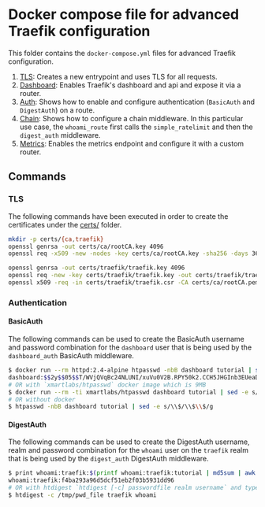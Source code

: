 # Docker compose file for advanced Traefik configuration

This folder contains the `docker-compose.yml` files for advanced Traefik configuration.

1. [TLS](./docker-compose.01.tls.yml): Creates a new entrypoint and uses TLS for all requests.
1. [Dashboard](./docker-compose.02.dashboard.yml): Enables Traefik's dashboard and api and expose it via a router.
1. [Auth](./docker-compose.03.auth.yml): Shows how to enable and configure authentication (`BasicAuth` and `DigestAuth`) on a route.
1. [Chain](./docker-compose.04.chain.yml): Shows how to configure a chain middleware. In this particular use case, the `whoami_route` first calls the `simple_ratelimit` and then the `digest_auth` middleware.
1. [Metrics](./docker-compose.05.metrics.yml): Enables the metrics endpoint and configure it with a custom router.

## Commands

### TLS

The following commands have been executed in order to create the certificates under the [certs/](./certs/) folder.

```bash
mkdir -p certs/{ca,traefik}
openssl genrsa -out certs/ca/rootCA.key 4096
openssl req -x509 -new -nodes -key certs/ca/rootCA.key -sha256 -days 3650 -out certs/ca/rootCA.pem -subj "/C=GR/L=Athens/O=Karvounis Tutorials, Inc./CN=Karvounis Root CA/OU=CA department"

openssl genrsa -out certs/traefik/traefik.key 4096
openssl req -new -key certs/traefik/traefik.key -out certs/traefik/traefik.csr -subj "/C=GR/L=Athens/O=Karvounis Tutorials, Inc./CN=*.karvounis.tutorial/OU=Dev.to"
openssl x509 -req -in certs/traefik/traefik.csr -CA certs/ca/rootCA.pem -CAkey certs/ca/rootCA.key -CAcreateserial -out certs/traefik/traefik.crt -days 3650 -sha256
```

### Authentication

#### BasicAuth

The following commands can be used to create the BasicAuth username and password combination for the `dashboard` user that is being used by the `dashboard_auth` BasicAuth middleware.

```bash
$ docker run --rm httpd:2.4-alpine htpasswd -nbB dashboard tutorial | sed -e s/\\$/\\$\\$/g
dashboard:$$2y$$05$$T/WVjQVqBc24NLUNI/xuVu0V2B.RPY50k2.CCH5JHGInb3EUeaDcO
# OR with `xmartlabs/htpasswd` docker image which is 9MB
$ docker run --rm -ti xmartlabs/htpasswd dashboard tutorial | sed -e s/\\$/\\$\\$/g
# OR without docker
$ htpasswd -nbB dashboard tutorial | sed -e s/\\$/\\$\\$/g
```

#### DigestAuth

The following commands can be used to create the DigestAuth username, realm and password combination for the `whoami` user on the `traefik` realm that is being used by the `digest_auth` DigestAuth middleware.

```bash
$ print whoami:traefik:$(printf whoami:traefik:tutorial | md5sum | awk '{print $1}')
whoami:traefik:f4ba293a96d5dcf51eb2f03b5931dd96
# OR with htdigest `htdigest [-c] passwordfile realm username` and type the password
$ htdigest -c /tmp/pwd_file traefik whoami
```
